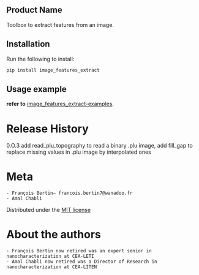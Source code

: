 ## Product Name
Toolbox to extract features from an image.

## Installation
Run the following to install:
```python
pip install image_features_extract
```

## Usage example
**refer to** [image_features_extract-examples](https://github.com/Bertin-fap/image_feature_extract_example).


# Release History
0.O.3 add read_plu_topography to read a binary .plu image,
add fill_gap to replace missing values in .plu image by interpolated ones

# Meta
	- François Bertin– francois.bertin7@wanadoo.fr 
	- Amal Chabli

Distributed under the [MIT license](https://mit-license.org/)

# About the authors
	- François Bertin now retired was an expert senior in nanocharacterization at CEA-LETI
	- Amal Chabli now retired was a Director of Research in nanocharacterization at CEA-LITEN